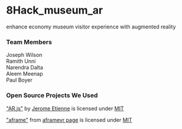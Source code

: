 # 8Hack_museum_ar
enhance economy museum visitor experience with augmented reality

### Team Members
Joseph Wilson<br/>
Ramith Unni<br/>
Narendra Dalta<br/> 
Aleem Meenap<br/>
Paul Boyer<br/>

### Open Source Projects We Used
["AR.js"](https://github.com/jeromeetienne/AR.js) by [Jerome Etienne](https://twitter.com/jerome_etienne) is licensed under [MIT](https://github.com/jeromeetienne/AR.js/blob/master/LICENSE.txt)

["aframe"](https://github.com/aframevr/aframe) from [aframevr page](https://github.com/aframevr) is licensed under [MIT](https://github.com/aframevr/aframe/blob/master/LICENSE)
